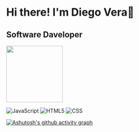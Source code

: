 <h1>Hi there! I'm Diego Vera👋</h1>
<h2>Software Daveloper</h2>
<img src="https://raw.githubusercontent.com/iampavangandhi/iampavangandhi/master/gifs/coder.gif" width="150px" height="150px" />

![JavaScript](https://img.shields.io/badge/logo-javascript-blue?logo=javascript)
![HTML5](https://img.shields.io/badge/-HTML5-333333?style=flat&logo=HTML5)
![CSS](https://img.shields.io/badge/-CSS-333333?style=flat&logo=CSS3&logoColor=1572B6)

[![Ashutosh's github activity graph](https://github-readme-activity-graph.vercel.app/graph?username=DiegoAlejandroVera)](https://github.com/ashutosh00710/github-readme-activity-graph)
